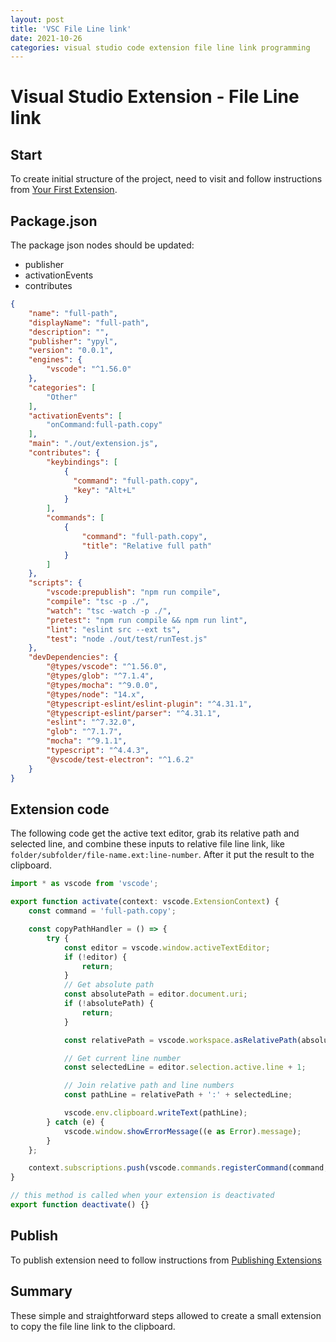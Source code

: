 ```yaml
---
layout: post
title: 'VSC File Line link'
date: 2021-10-26
categories: visual studio code extension file line link programming
---
```


# Visual Studio Extension - File Line link

## Start

To create initial structure of the project, need to visit and follow instructions from [Your First Extension](https://code.visualstudio.com/api/get-started/your-first-extension).

## Package.json

The package json nodes should be updated:

* publisher
* activationEvents
* contributes

```json
{
	"name": "full-path",
	"displayName": "full-path",
	"description": "",
	"publisher": "ypyl",
	"version": "0.0.1",
	"engines": {
		"vscode": "^1.56.0"
	},
	"categories": [
		"Other"
	],
	"activationEvents": [
		"onCommand:full-path.copy"
	],
	"main": "./out/extension.js",
	"contributes": {
		"keybindings": [
			{
			  "command": "full-path.copy",
			  "key": "Alt+L"
			}
		],
		"commands": [
			{
				"command": "full-path.copy",
				"title": "Relative full path"
			}
		]
	},
	"scripts": {
		"vscode:prepublish": "npm run compile",
		"compile": "tsc -p ./",
		"watch": "tsc -watch -p ./",
		"pretest": "npm run compile && npm run lint",
		"lint": "eslint src --ext ts",
		"test": "node ./out/test/runTest.js"
	},
	"devDependencies": {
		"@types/vscode": "^1.56.0",
		"@types/glob": "^7.1.4",
		"@types/mocha": "^9.0.0",
		"@types/node": "14.x",
		"@typescript-eslint/eslint-plugin": "^4.31.1",
		"@typescript-eslint/parser": "^4.31.1",
		"eslint": "^7.32.0",
		"glob": "^7.1.7",
		"mocha": "^9.1.1",
		"typescript": "^4.4.3",
		"@vscode/test-electron": "^1.6.2"
	}
}
```

## Extension code

The following code get the active text editor, grab its relative path and selected line, and combine these inputs to relative file line link, like `folder/subfolder/file-name.ext:line-number`. After it put the result to the clipboard.

```ts
import * as vscode from 'vscode';

export function activate(context: vscode.ExtensionContext) {
    const command = 'full-path.copy';

    const copyPathHandler = () => {
        try {
            const editor = vscode.window.activeTextEditor;
            if (!editor) {
                return;
            }
            // Get absolute path
            const absolutePath = editor.document.uri;
            if (!absolutePath) {
                return;
            }

            const relativePath = vscode.workspace.asRelativePath(absolutePath).replace(/\\/g, "/");

            // Get current line number
            const selectedLine = editor.selection.active.line + 1;

            // Join relative path and line numbers
            const pathLine = relativePath + ':' + selectedLine;

            vscode.env.clipboard.writeText(pathLine);
        } catch (e) {
            vscode.window.showErrorMessage((e as Error).message);
        }
    };

    context.subscriptions.push(vscode.commands.registerCommand(command, copyPathHandler));
}

// this method is called when your extension is deactivated
export function deactivate() {}
```

## Publish

To publish extension need to follow instructions from [Publishing Extensions](https://code.visualstudio.com/api/working-with-extensions/publishing-extension)

## Summary

These simple and straightforward steps allowed to create a small extension to copy the file line link to the clipboard.
